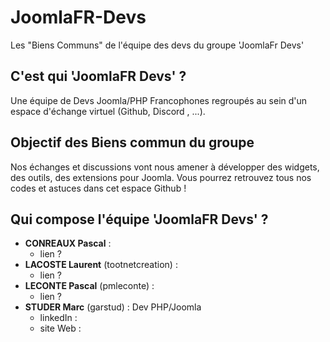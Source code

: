 # JoomlaFR-Devs
Les "Biens Communs" de l'équipe des devs du groupe 'JoomlaFr Devs'

## C'est qui 'JoomlaFR Devs' ?
Une équipe de Devs Joomla/PHP Francophones regroupés au sein d'un espace d'échange virtuel (Github, Discord , ...).


## Objectif des Biens commun du groupe
Nos échanges et discussions vont nous amener à développer des widgets, des outils, des extensions pour Joomla.
Vous pourrez retrouvez tous nos codes et astuces dans cet espace Github !


## Qui compose l'équipe 'JoomlaFR Devs' ?
- **CONREAUX Pascal** :
  - lien ?
- **LACOSTE Laurent** (tootnetcreation) : 
  - lien ?
- **LECONTE Pascal** (pmleconte) :
  - lien ?
- **STUDER Marc** (garstud) : Dev PHP/Joomla
  - linkedIn :
  - site Web :
